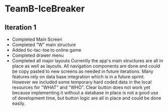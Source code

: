 # TeamB-IceBreaker
## Iteration 1
- Completed Main Screen
- Completed "W" main structure
- Added tic-tac-toe to online game
- Completed drawer menu
- Completed all major layouts
Currently the app's main structures are all in place as well as layouts.
All navigation components are done and could be copy pasted to new screens as needed in future
iterations.
Many features rely on data base integration which is in a future sprint. However we included some
temporary hard coded data in the local resources for "WHAT" and "WHO".
Clear button does not work yet because implementing it without a database in place is not a good
use of development time, but button logic are all in place and could be done easily.



